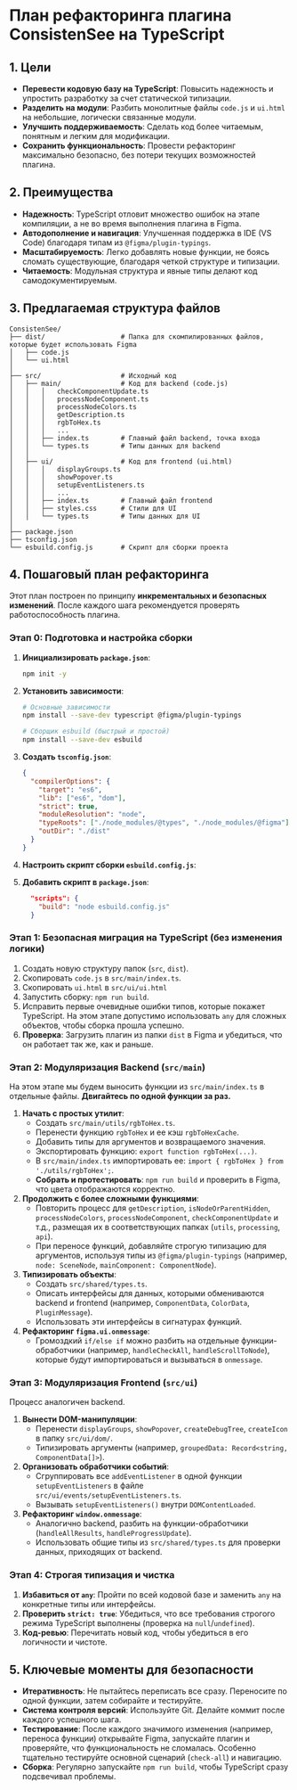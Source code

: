 # План рефакторинга плагина ConsistenSee на TypeScript

## 1. Цели

- **Перевести кодовую базу на TypeScript**: Повысить надежность и упростить разработку за счет статической типизации.
- **Разделить на модули**: Разбить монолитные файлы `code.js` и `ui.html` на небольшие, логически связанные модули.
- **Улучшить поддерживаемость**: Сделать код более читаемым, понятным и легким для модификации.
- **Сохранить функциональность**: Провести рефакторинг максимально безопасно, без потери текущих возможностей плагина.

## 2. Преимущества

- **Надежность**: TypeScript отловит множество ошибок на этапе компиляции, а не во время выполнения плагина в Figma.
- **Автодополнение и навигация**: Улучшенная поддержка в IDE (VS Code) благодаря типам из `@figma/plugin-typings`.
- **Масштабируемость**: Легко добавлять новые функции, не боясь сломать существующие, благодаря четкой структуре и типизации.
- **Читаемость**: Модульная структура и явные типы делают код самодокументируемым.

## 3. Предлагаемая структура файлов

```
ConsistenSee/
├── dist/                   # Папка для скомпилированных файлов, которые будет использовать Figma
│   ├── code.js
│   └── ui.html
│
├── src/                    # Исходный код
│   ├── main/               # Код для backend (code.js)
│   │   │   checkComponentUpdate.ts
│   │   │   processNodeComponent.ts
│   │   │   processNodeColors.ts
│   │   │   getDescription.ts
│   │   │   rgbToHex.ts
│   │   │   ...
│   │   ├── index.ts        # Главный файл backend, точка входа
│   │   └── types.ts        # Типы данных для backend
│   │
│   ├── ui/                 # Код для frontend (ui.html)
│   │   │   displayGroups.ts
│   │   │   showPopover.ts
│   │   │   setupEventListeners.ts
│   │   │   ...
│   │   ├── index.ts        # Главный файл frontend
│   │   ├── styles.css      # Стили для UI
│   │   └── types.ts        # Типы данных для UI
│
├── package.json
├── tsconfig.json
└── esbuild.config.js       # Скрипт для сборки проекта
```

## 4. Пошаговый план рефакторинга

Этот план построен по принципу **инкрементальных и безопасных изменений**. После каждого шага рекомендуется проверять работоспособность плагина.

### Этап 0: Подготовка и настройка сборки

1.  **Инициализировать `package.json`**:
    ```bash
    npm init -y
    ```
2.  **Установить зависимости**:
    ```bash
    # Основные зависимости
    npm install --save-dev typescript @figma/plugin-typings

    # Сборщик esbuild (быстрый и простой)
    npm install --save-dev esbuild
    ```
3.  **Создать `tsconfig.json`**:
    ```json
    {
      "compilerOptions": {
        "target": "es6",
        "lib": ["es6", "dom"],
        "strict": true,
        "moduleResolution": "node",
        "typeRoots": ["./node_modules/@types", "./node_modules/@figma"],
        "outDir": "./dist"
      }
    }
    ```
4.  **Настроить скрипт сборки `esbuild.config.js`**:

5.  **Добавить скрипт в `package.json`**:
    ```json
      "scripts": {
        "build": "node esbuild.config.js"
      }
    ```

### Этап 1: Безопасная миграция на TypeScript (без изменения логики)

1.  Создать новую структуру папок (`src`, `dist`).
2.  Скопировать `code.js` в `src/main/index.ts`.
3.  Скопировать `ui.html` в `src/ui/ui.html` 
4.  Запустить сборку: `npm run build`.
5.  Исправить первые очевидные ошибки типов, которые покажет TypeScript. На этом этапе допустимо использовать `any` для сложных объектов, чтобы сборка прошла успешно.
6.  **Проверка**: Загрузить плагин из папки `dist` в Figma и убедиться, что он работает так же, как и раньше.

### Этап 2: Модуляризация Backend (`src/main`)

На этом этапе мы будем выносить функции из `src/main/index.ts` в отдельные файлы. **Двигайтесь по одной функции за раз.**

1.  **Начать с простых утилит**:
    - Создать `src/main/utils/rgbToHex.ts`.
    - Перенести функцию `rgbToHex` и ее кэш `rgbToHexCache`.
    - Добавить типы для аргументов и возвращаемого значения.
    - Экспортировать функцию: `export function rgbToHex(...)`.
    - В `src/main/index.ts` импортировать ее: `import { rgbToHex } from './utils/rgbToHex';`.
    - **Собрать и протестировать**: `npm run build` и проверить в Figma, что цвета отображаются корректно.
2.  **Продолжить с более сложными функциями**:
    - Повторить процесс для `getDescription`, `isNodeOrParentHidden`, `processNodeColors`, `processNodeComponent`, `checkComponentUpdate` и т.д., размещая их в соответствующих папках (`utils`, `processing`, `api`).
    - При переносе функций, добавляйте строгую типизацию для аргументов, используя типы из `@figma/plugin-typings` (например, `node: SceneNode`, `mainComponent: ComponentNode`).
3.  **Типизировать объекты**:
    - Создать `src/shared/types.ts`.
    - Описать интерфейсы для данных, которыми обмениваются backend и frontend (например, `ComponentData`, `ColorData`, `PluginMessage`).
    - Использовать эти интерфейсы в сигнатурах функций.
4.  **Рефакторинг `figma.ui.onmessage`**:
    - Громоздкий `if/else if` можно разбить на отдельные функции-обработчики (например, `handleCheckAll`, `handleScrollToNode`), которые будут импортироваться и вызываться в `onmessage`.

### Этап 3: Модуляризация Frontend (`src/ui`)

Процесс аналогичен backend.

1.  **Вынести DOM-манипуляции**:
    - Перенести `displayGroups`, `showPopover`, `createDebugTree`, `createIcon` в папку `src/ui/dom/`.
    - Типизировать аргументы (например, `groupedData: Record<string, ComponentData[]>`).
2.  **Организовать обработчики событий**:
    - Сгруппировать все `addEventListener` в одной функции `setupEventListeners` в файле `src/ui/events/setupEventListeners.ts`.
    - Вызывать `setupEventListeners()` внутри `DOMContentLoaded`.
3.  **Рефакторинг `window.onmessage`**:
    - Аналогично backend, разбить на функции-обработчики (`handleAllResults`, `handleProgressUpdate`).
    - Использовать общие типы из `src/shared/types.ts` для проверки данных, приходящих от backend.

### Этап 4: Строгая типизация и чистка

1.  **Избавиться от `any`**: Пройти по всей кодовой базе и заменить `any` на конкретные типы или интерфейсы.
2.  **Проверить `strict: true`**: Убедиться, что все требования строгого режима TypeScript выполнены (проверка на `null`/`undefined`).
3.  **Код-ревью**: Перечитать новый код, чтобы убедиться в его логичности и чистоте.

## 5. Ключевые моменты для безопасности

- **Итеративность**: Не пытайтесь переписать все сразу. Переносите по одной функции, затем собирайте и тестируйте.
- **Система контроля версий**: Используйте Git. Делайте коммит после каждого успешного шага.
- **Тестирование**: После каждого значимого изменения (например, переноса функции) открывайте Figma, запускайте плагин и проверяйте, что функциональность не сломалась. Особенно тщательно тестируйте основной сценарий (`check-all`) и навигацию.
- **Сборка**: Регулярно запускайте `npm run build`, чтобы TypeScript сразу подсвечивал проблемы.